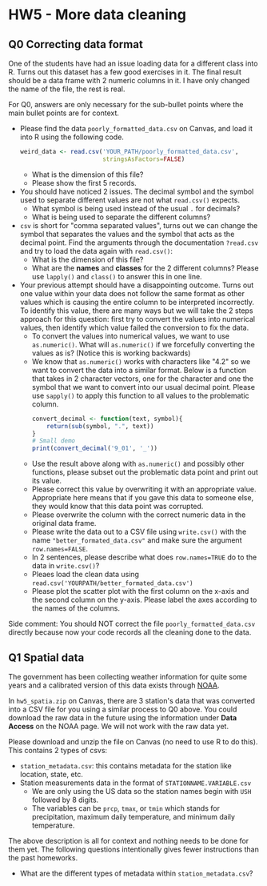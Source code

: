 # HW5 - More data cleaning

## Q0 Correcting data format
One of the students have had an issue loading data for a different class into R.
Turns out this dataset has a few good exercises in it. The final result
should be a data frame with 2 numeric columns in it. I have only
changed the name of the file, the rest is real.

For Q0, answers are only necessary for the sub-bullet points where the main bullet
points are for context.

- Please find the data `poorly_formatted_data.csv` on Canvas, and load
  it into R using the following code.
  ```r
  weird_data <- read.csv('YOUR_PATH/poorly_formatted_data.csv',
                         stringsAsFactors=FALSE)
  ```
  - What is the dimension of this file?
  - Please show the first 5 records.
- You should have noticed 2 issues. The decimal symbol and the symbol used
  to separate different values are not what `read.csv()` expects.
  - What symbol is being used instead of the usual `.` for decimals?
  - What is being used to separate the different columns?
- `csv` is short for "comma separated values", turns out we can change
  the symbol that separates the values and the symbol that acts as the decimal point.
  Find the arguments through the documentation `?read.csv` and try to load the data again with `read.csv()`:
  - What is the dimension of this file?
  - What are the **names** and **classes** for the 2 different columns? Please use `lapply()` and `class()` to answer this in one line.
- Your previous attempt should have a disappointing outcome. Turns out one value within your data does not follow the same format as other values which is causing the entire column to be interpreted incorrectly. To identify this value, there are many ways but we will take the 2 steps approach for this question: first try to convert the values into numerical values, then identify which value failed the conversion to fix the data.
  - To convert the values into numerical values, we want to use `as.numeric()`. What will `as.numeric()` if we forcefully converting the values as is? (Notice this is working backwards)
  - We know that `as.numeric()` works with characters like "4.2" so we want to convert the data into a similar format. Below is a function that takes in 2 character vectors, one for the character and one the symbol that we want to convert into our usual decimal point. Please use `sapply()` to apply this function to all values to the problematic column.
    ```r
    convert_decimal <- function(text, symbol){
        return(sub(symbol, ".", text))
    }
    # Small demo
    print(convert_decimal('9_01', '_'))
    ```
  - Use the result above along with `as.numeric()` and possibly other functions, please subset out the problematic data point and print out its value.
  - Please correct this value by overwriting it with an appropriate value. Appropriate here means that if you gave this data to someone else, they would know that this data point was corrupted.
  - Please overwrite the column with the correct numeric data in the original data frame.
  - Please write the data out to a CSV file using `write.csv()` with the name `"better_formated_data.csv"` and make sure the argument `row.names=FALSE`.
  - In 2 sentences, please describe what does `row.names=TRUE` do to the data in `write.csv()`?
  - Pleaes load the clean data using `read.csv('YOURPATH/better_formated_data.csv')`
  - Please plot the scatter plot with the first column on the x-axis and the second column on the y-axis. Please label the axes according to the names of the columns.

Side comment: You should NOT correct the file `poorly_formatted_data.csv` directly because now your code records all the cleaning done to the data.

## Q1 Spatial data
The government has been collecting weather information for quite some years and 
a calibrated version of this data exists through [NOAA](https://www.ncdc.noaa.gov/ushcn/introduction).

In `hw5_spatia.zip` on Canvas, there are 3 station's data that was converted into a CSV file for
you using a similar process to Q0 above. You could download the raw data in the future using
the information under **Data Access** on the NOAA page. We will not work with the raw data yet.

Please download and unzip the file on Canvas (no need to use R to do this).
This contains 2 types of csvs:
- `station_metadata.csv`: this contains metadata for the station like location, state, etc.
- Station measurements data in the format of `STATIONNAME.VARIABLE.csv`
  - We are only using the US data so the station names begin with `USH` followed by 8 digits.
  - The variables can be `prcp`, `tmax`, or `tmin` which stands for precipitation, maximum daily temperature, and minimum daily temperature.

The above description is all for context and nothing needs to be done for them yet. The following questions intentionally gives fewer instructions than the past homeworks.

- What are the different types of metadata within `station_metadata.csv`?
